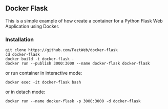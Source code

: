 ## Docker Flask

This is a simple example of how create a container for a Python Flask Web Application using Docker.

### Installation

```shell
git clone https://github.com/FaztWeb/docker-flask
cd docker-flask
docker build -t docker-flask .
docker run --publish 3000:3000 --name docker-flask docker-flask
```

or run container in interactive mode:

```shell
docker exec -it docker-flask bash
```

or in detach mode:

```shell
docker run --name docker-flask -p 3000:3000 -d docker-flask 
```